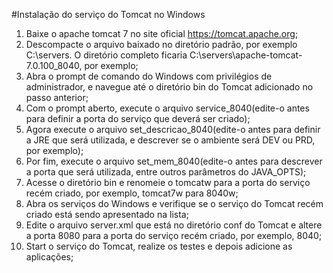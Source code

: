 #Instalação do serviço do Tomcat no Windows

1.  Baixe o apache tomcat 7 no site oficial https://tomcat.apache.org;
2.  Descompacte o arquivo baixado no diretório padrão, por exemplo C:\servers. O diretório completo ficaria C:\servers\apache-tomcat-7.0.100_8040, por exemplo;
3.  Abra o prompt de comando do Windows com privilégios de administrador, e navegue até o diretório bin do Tomcat adicionado no passo anterior;
4.  Com o prompt aberto, execute o arquivo service_8040(edite-o antes para definir a porta do serviço que deverá ser criado);
5.  Agora execute o arquivo set_descricao_8040(edite-o antes para definir a JRE que será utilizada, e descrever se o ambiente será DEV ou PRD, por exemplo);
6.  Por fim, execute o arquivo set_mem_8040(edite-o antes para descrever a porta que será utilizada, entre outros parâmetros do JAVA_OPTS);
7.  Acesse o diretório bin e renomeie o tomcatw para a porta do serviço recém criado, por exemplo, tomcat7w para 8040w;
8.  Abra os serviços do Windows e verifique se o serviço do Tomcat recém criado está sendo apresentado na lista;
9.  Edite o arquivo server.xml que está no diretório conf do Tomcat e altere a porta 8080 para a porta do serviço recém criado, por exemplo, 8040;
10. Start o serviço do Tomcat, realize os testes e depois adicione as aplicações;